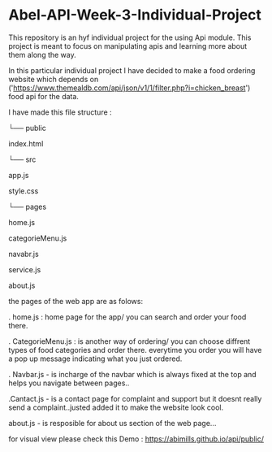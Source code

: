 # Abel-API-Week-3-Individual-Project



This repository is an hyf individual project for the using Api module.
This project is meant to focus on manipulating apis and learning
 more about them along the way.

In this particular individual project I have decided to make a food ordering website which depends on 
('https://www.themealdb.com/api/json/v1/1/filter.php?i=chicken_breast') food api for the data.

I have made this file structure :


└── public

index.html

└── src

app.js

style.css

└── pages

home.js

categorieMenu.js

navabr.js

service.js

about.js

the pages of the web app are as folows:

. home.js :  home page for the app/ you can search and order your food there.

. CategorieMenu.js : is another way of ordering/ you can choose diffrent types of food categories and 
order there. everytime you order you will have a pop up message indicating what you just ordered.

. Navbar.js - is incharge of the navbar which is always fixed at the top and helps you navigate between pages..

.Cantact.js - is a contact page for complaint and support but it doesnt really send a complaint..justed added it to make the website look cool.

about.js - is resposible for about us section of the web page...

for visual view please check this 
Demo : https://abimills.github.io/api/public/
